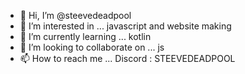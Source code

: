- 👋 Hi, I’m @steevedeadpool
- 👀 I’m interested in ... javascript and website making
- 🌱 I’m currently learning ... kotlin
- 💞️ I’m looking to collaborate on ... js
- 📫 How to reach me ... Discord : STEEVEDEADPOOL

<!---
steevedeadpool/steevedeadpool is a ✨ special ✨ repository because its `README.md` (this file) appears on your GitHub profile.
You can click the Preview link to take a look at your changes.
--->

